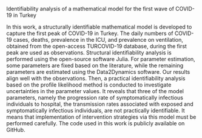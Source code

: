 Identifiability analysis of a mathematical model for the first wave of COVID-19 in Turkey

In this work, a structurally identifiable mathematical model is developed to capture the first peak of COVID-19 in Turkey. The daily numbers of COVID-19 cases, deaths, prevalence in the ICU, and prevalence on ventilation, obtained from the open-access TURCOVID-19 database, during the first peak are used as observations. Structural identifiability analysis is performed using the open-source software Julia. For parameter estimation, some parameters are fixed based on the literature, while the remaining parameters are estimated using the Data2Dynamics software. Our results align well with the observations. Then, a practical identifiability analysis based on the profile likelihood method is conducted to investigate uncertainties in the parameter values. It reveals that three of the model parameters, namely the progression rate of symptomatically infectious individuals to hospital, the transmission rates associated with exposed and symptomatically infectious individuals, are not practically identifiable. It means that implementation of intervention strategies via this model must be performed carefully. The code used in this work is publicly available on GitHub.
